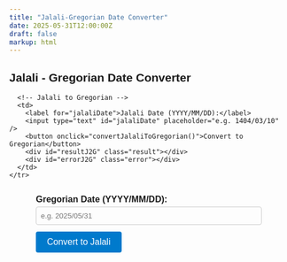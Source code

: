 ```yaml
---
title: "Jalali-Gregorian Date Converter"
date: 2025-05-31T12:00:00Z
draft: false
markup: html
---
```


<style>
  #converter {
    max-width: 800px;
    margin: 20px auto;
    font-family: Arial, sans-serif;
    color: var(--body-color);
  }

  table {
    width: 100%;
    border-collapse: separate;
    border-spacing: 40px 10px;
  }

  td {
    vertical-align: top;
    width: 50%;
  }

  label {
    font-weight: bold;
  }

  input {
    width: 100%;
    padding: 8px;
    margin-top: 4px;
    margin-bottom: 12px;
    border: 1px solid #ccc;
    border-radius: 4px;
    background-color: var(--theme);
    color: var(--body-color);
  }

  button {
    background-color: #007acc;
    color: white;
    padding: 10px 20px;
    border: none;
    border-radius: 4px;
    cursor: pointer;
    font-size: 16px;
  }

  button:hover {
    background-color: #005a99;
  }

  .result {
    margin-top: 10px;
    font-size: 16px;
    color: var(--body-color);
  }

  .error {
    color: red;
    font-weight: bold;
    margin-top: 8px;
  }
</style>

<div id="converter">
  <h2>Jalali - Gregorian Date Converter</h2>

  <table>
    <tr>
      <!-- Gregorian to Jalali -->
      <td>
        <label for="gregorianDate">Gregorian Date (YYYY/MM/DD):</label>
        <input type="text" id="gregorianDate" placeholder="e.g. 2025/05/31" />
        <button onclick="convertGregorianToJalali()">Convert to Jalali</button>
        <div id="resultG2J" class="result"></div>
        <div id="errorG2J" class="error"></div>
      </td>

      <!-- Jalali to Gregorian -->
      <td>
        <label for="jalaliDate">Jalali Date (YYYY/MM/DD):</label>
        <input type="text" id="jalaliDate" placeholder="e.g. 1404/03/10" />
        <button onclick="convertJalaliToGregorian()">Convert to Gregorian</button>
        <div id="resultJ2G" class="result"></div>
        <div id="errorJ2G" class="error"></div>
      </td>
    </tr>
  </table>
</div>

<script>
  function div(a, b) {
    return Math.floor(a / b);
  }

  function isValidDateFormat(input) {
    return /^\d{4}\/\d{2}\/\d{2}$/.test(input);
  }

  function jalaliToGregorian(jy, jm, jd) {
    jy += 1595;
    let days = -355668 + (365 * jy) + div(jy, 33) * 8 + div((jy % 33) + 3, 4) + jd;

    if (jm < 7) {
      days += (jm - 1) * 31;
    } else {
      days += ((jm - 7) * 30) + 186;
    }

    let gy = 400 * div(days, 146097);
    days %= 146097;

    if (days > 36524) {
      gy += 100 * div(--days, 36524);
      days %= 36524;
      if (days >= 365) days++;
    }

    gy += 4 * div(days, 1461);
    days %= 1461;

    if (days > 365) {
      gy += div(days - 1, 365);
      days = (days - 1) % 365;
    }

    let gd = days + 1;
    let sal_a = [0,31, (gy%4 === 0 && gy%100 !== 0) || (gy%400 === 0) ? 29 : 28, 31,30,31,30,31,31,30,31,30,31];
    let gm;

    for (gm = 0; gm < 13 && gd > sal_a[gm]; gm++) {
      gd -= sal_a[gm];
    }

    return { gy, gm, gd };
  }

  function gregorianToJalali(gy, gm, gd) {
    let g_d_m = [0,31, (gy%4 === 0 && gy%100 !== 0) || (gy%400 === 0) ? 29 : 28, 31,30,31,30,31,31,30,31,30,31];
    let jy = (gy <= 1600) ? 0 : 979;
    gy -= (gy <= 1600) ? 621 : 1600;

    let days = (365 * gy) + Math.floor((gy + 3) / 4) - Math.floor((gy + 99) / 100) + Math.floor((gy + 399) / 400);
    for (let i = 0; i < gm; ++i) {
      days += g_d_m[i];
    }
    days += gd - 1;

    let j_np = Math.floor(days / 12053);
    days %= 12053;

    jy += 33 * j_np + 4 * Math.floor(days / 1461);
    days %= 1461;

    if (days >= 366) {
      jy += Math.floor((days - 1) / 365);
      days = (days - 1) % 365;
    }

    let jm, jd;
    let j_days_in_month = [31,31,31,31,31,31,30,30,30,30,30,29];

    for (jm = 0; jm < 12 && days >= j_days_in_month[jm]; jm++) {
      days -= j_days_in_month[jm];
    }

    jd = days + 1;
    return { jy, jm: jm + 1, jd };
  }

  function convertJalaliToGregorian() {
    const input = document.getElementById('jalaliDate').value.trim();
    const resultDiv = document.getElementById('resultJ2G');
    const errorDiv = document.getElementById('errorJ2G');
    resultDiv.innerHTML = '';
    errorDiv.innerHTML = '';

    if (!isValidDateFormat(input)) {
      errorDiv.innerHTML = 'Invalid format. Use YYYY/MM/DD.';
      return;
    }

    const [jy, jm, jd] = input.split('/').map(Number);
    if (jm < 1 || jm > 12 || jd < 1 || jd > 31) {
      errorDiv.innerHTML = 'Invalid date values.';
      return;
    }

    const g = jalaliToGregorian(jy, jm, jd);
    resultDiv.innerHTML = `<strong>Gregorian Date:</strong> ${g.gy}/${String(g.gm).padStart(2, '0')}/${String(g.gd).padStart(2, '0')}`;
  }

  function convertGregorianToJalali() {
    const input = document.getElementById('gregorianDate').value.trim();
    const resultDiv = document.getElementById('resultG2J');
    const errorDiv = document.getElementById('errorG2J');
    resultDiv.innerHTML = '';
    errorDiv.innerHTML = '';

    if (!isValidDateFormat(input)) {
      errorDiv.innerHTML = 'Invalid format. Use YYYY/MM/DD.';
      return;
    }

    const [gy, gm, gd] = input.split('/').map(Number);
    if (gm < 1 || gm > 12 || gd < 1 || gd > 31) {
      errorDiv.innerHTML = 'Invalid date values.';
      return;
    }

    const j = gregorianToJalali(gy, gm, gd);
    resultDiv.innerHTML = `<strong>Jalali Date:</strong> ${j.jy}/${String(j.jm).padStart(2, '0')}/${String(j.jd).padStart(2, '0')}`;
  }

  document.getElementById('jalaliDate').addEventListener('keydown', function(event) {
    if (event.key === 'Enter') {
      event.preventDefault();
      convertJalaliToGregorian();
    }
  });

  document.getElementById('gregorianDate').addEventListener('keydown', function(event) {
    if (event.key === 'Enter') {
      event.preventDefault();
      convertGregorianToJalali();
    }
  });
</script>

